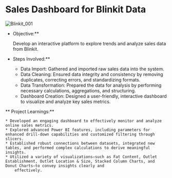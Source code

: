 # Sales Dashboard for Blinkit Data 
![Blinkit_001](https://github.com/user-attachments/assets/a9ce3585-8c8e-4a92-95c5-3c3e5ee49c60)

* Objective:**

  Develop an interactive platform to explore trends and analyze sales data from Blinkit.
  
* Steps Involved:**

    * Data Import: Gathered and imported raw sales data into the system.
    * Data Cleaning: Ensured data integrity and consistency by removing duplicates, correcting errors, and standardizing formats.
    * Data Transformation: Prepared the data for analysis by performing necessary calculations, aggregations, and structuring.
    * Dashboard Creation: Designed a user-friendly, interactive dashboard to visualize and analyze key sales metrics.
      
** Project Learnings:**

    * Developed an engaging dashboard to effectively monitor and analyze online sales metrics.
    * Explored advanced Power BI features, including parameters for enhanced drill-down capabilities and customized filtering through slicers.
    * Established robust connections between datasets, integrated new tables, and performed complex calculations to derive meaningful insights.
    * Utilized a variety of visualizations—such as Fat Content, Outlet Establishment, Outlet Location & Size, Stacked Column Charts, and Donut Charts—to convey insights clearly and 
        effectively.
